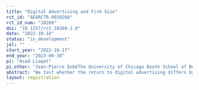 ```yaml
---
title: "Digital Advertising and Firm Size"
rct_id: "AEARCTR-0010260"
rct_id_num: "10260"
doi: "10.1257/rct.10260-1.0"
date: "2022-10-18"
status: "in_development"
jel: ""
start_year: "2022-10-17"
end_year: "2023-06-30"
pi: "Asad Liaqat"
pi_other: "Jean-Pierre DubéThe University of Chicago Booth School of Business; Sarah MosharyHaas School of Business, UC Berkeley; Nils WernerfeltMeta Platforms, Inc."
abstract: "We test whether the return to digital advertising differs by firm size using data from a large-scale randomized control trial on Facebook. We conduct thousands of experiments that randomly assign users to test and control conditions, where treatment users are eligible to see ads from the advertiser in question but control users are not. We then conduct a meta-analysis using the cross-section of advertising treatment effects to test for a systematic firm-size difference. Of interest is whether advertising effects are systematically larger for smaller firms. Our findings will shed light on whether digital advertising lowers the marketing barriers to entry that have facilitated market concentration in 20th century consumer goods markets. "
layout: registration
---
```


